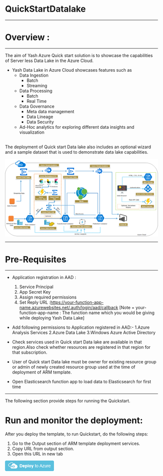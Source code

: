 # QuickStartDatalake

--------------------------------------------------------------------------
# Overview :
--------------------------------------------------------------------------
The aim of Yash Azure Quick start solution is to showcase the capabilities of Server less Data Lake in the Azure Cloud. 
- Yash Data Lake in Azure Cloud showcases features such as
	* Data Ingestion
		* Batch 
		* Streaming 
	* Data Processing
		* Batch 
		* Real Time 
	* Data Governance
		* Meta data management
		* Data Lineage
		* Data Security
	* Ad-Hoc analytics for exploring different data insights and visualization
<br />
The deployment  of Quick start Data lake also includes an optional wizard and a sample dataset that is used  to demonstrate data lake capabilities.

![alt text](https://raw.githubusercontent.com/KuldeepShikhare/AzureQuickStartDatalake/master/scripts/images/Architecture.png)

--------------------------------------------------------------------------
# Pre-Requisites
--------------------------------------------------------------------------
- Application registration in AAD :
	1. Service Principal
	2. App Secret Key
	3. Assign required permissions
	4. Set Reply URL :https://your-function-app-name.azurewebsites.net/.auth/login/aad/callback
		[Note = your-function-app-name : The function name which you would be giving while deploying Yash Data Lake]
- Add following permissions to Application registered in AAD:-
	1.Azure Analysis Services
	2.Azure Data Lake
	3.Windows Azure Active Directory
- Check services used in Quick start Data lake are available in that region.Also check whether resources are registered in that region for that subscription.

- User of Quick start Data lake must be owner for existing resource group or admin of  newly created resource group used at the time of deployment of ARM template.
	
- Open Elasticsearch function app to load data to Elasticsearch for first time
	
--------------------------------------------------------------------------
The following section provide steps for running the Quickstart.
# Run and monitor the deployment:
After you deploy the template, to run Quickstart, do the following steps:
1. Go to the Output section of ARM template deployment services.
2. Copy URL from output section.
3. Open this URL in new tab

<a href="https://portal.azure.com/#create/Microsoft.Template/uri/https%3A%2F%2Fraw.githubusercontent.com%2FKuldeepShikhare%2FAzureQuickStartDatalake%2Fmaster%2FazureDeploy.json" target="_blank">
<img src="https://raw.githubusercontent.com/Azure/azure-quickstart-templates/master/1-CONTRIBUTION-GUIDE/images/deploytoazure.png"/>
</a>
